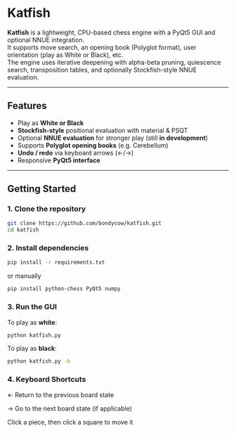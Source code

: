 # Katfish

**Katfish** is a lightweight, CPU-based chess engine with a PyQt5 GUI and optional NNUE integration.  
It supports move search, an opening book (Polyglot format), user orientation (play as White or Black), etc.  
The engine uses iterative deepening with alpha-beta pruning, quiescence search, transposition tables, and optionally Stockfish-style NNUE evaluation.

---

## Features

- Play as **White or Black**
- **Stockfish-style** positional evaluation with material & PSQT
- Optional **NNUE evaluation** for stronger play (still **in development**)
- Supports **Polyglot opening books** (e.g. Cerebellum)
- **Undo / redo** via keyboard arrows (←/→)
- Responsive **PyQt5 interface**

---

## Getting Started

### 1. Clone the repository

```bash
git clone https://github.com/bondycow/katfish.git
cd katfish
```
### 2. Install dependencies
```bash
pip install -r requirements.txt
```
or manually
```bash
pip install python-chess PyQt5 numpy
```

### 3. Run the GUI
To play as **white**:
```bash
python katfish.py
```
To play as **black**:
```bash
python katfish.py -b
```

### 4. Keyboard Shortcuts
← Return to the previous board state

→ Go to the next board state (if applicable)

Click a piece, then click a square to move it